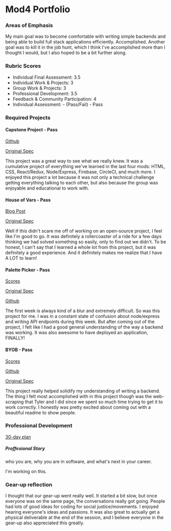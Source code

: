 # Mod4 Portfolio

### Areas of Emphasis

My main goal was to become comfortable with writing simple backends and being able to build full stack applications efficiently. Accomplished. Another goal was to kill it in the job hunt, which I think I've accomplished more than I thought I would, but I also hoped to be a bit further along. 

### Rubric Scores

- Individual Final Assessment: 3.5
- Individual Work & Projects: 3
- Group Work & Projects: 3
- Professional Development: 3.5
- Feedback & Community Participation: 4
- Individual Assessment: - (Pass/Fail) - Pass

### Required Projects

#### Capstone Project - Pass
[Github](https://github.com/Kalikoze/GraffitiGraffix)

[Original Spec](http://frontend.turing.io/projects/capstone.html)

This project was a great way to see what we really knew. It was a cumulative project of everything we've learned in the last four mods: HTML, CSS, React/Redux, Node/Express, Firebase, CircleCI, and much more. I enjoyed this project a lot because it was not only a technical challenge getting everything talking to each other, but also because the group was enjoyable and educational to work with.


#### House of Vars - Pass
[Blog Post](https://medium.com/@davidbecker6081/adventures-of-a-junior-developer-open-source-code-ec3e7451cb4a)

[Original Spec](http://frontend.turing.io/projects/house-of-vars.html)

Well if this didn't scare me off of working on an open-source project, I feel like I'm good to go. It was definitely a rollercoaster of a ride for a few days thinking we had solved something so easily, only to find out we didn't. To be honest, I can't say that I learned a whole lot from this project, but it was definitely a good experience. And it definitely makes me realize that I have A LOT to learn!
 
#### Palette Picker - Pass
[Scores](https://github.com/turingschool/front-end-submissions-public/blob/master/1705/mod-4/palette-picker/David_Becker_Palette_Picker.md)

[Original Spec](http://frontend.turing.io/projects/palette-picker.html)

[Github](https://github.com/davidbecker6081/PalettePicker)

The first week is always kind of a blur and extremely difficult. So was this project for me. I was in a constant state of confusion about node/express and writing API endpoints during this week. But after coming out of the project, I felt like I had a good general understanding of the way a backend was working. It was also awesome to have deployed an application, FINALLY! 

#### BYOB - Pass
[Scores](https://github.com/turingschool/front-end-submissions-public/blob/master/1705/mod-4/byob/TYLER-HEVIA_DAVID-BECKER.md)

[Github](https://github.com/davidbecker6081/BYOB)

[Original Spec](http://frontend.turing.io/projects/build-your-own-backend.html)

This project really helped solidify my understanding of writing a backend. The thing I felt most accomplished with in this project though was the web-scraping that Tyler and I did since we spent so much time trying to get it to work correctly. I honestly was pretty excited about coming out with a beautiful readme to show people. 

### Professional Development

[30-day plan](https://gist.github.com/davidbecker6081/d6ea9a2d2e2ccdceda3aca8379b08fa4)

##### Proffesional Story

who you are, why you are in software, and what's next in your career.

I'm working on this. 

### Gear-up reflection

I thought that our gear-up went really well. It started a bit slow, but once everyone was on the same page, the conversations really got going. People had lots of good ideas for coding for social justice/movements. I enjoyed hearing everyone's ideas and passions. It was also great to actually get a physical deliverable at the end of the session, and I believe everyone in the gear-up also appreciated this greatly. 
